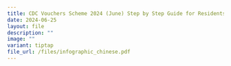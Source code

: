 ```yaml
---
title: CDC Vouchers Scheme 2024 (June) Step by Step Guide for Residents in Chinese
date: 2024-06-25
layout: file
description: ""
image: ""
variant: tiptap
file_url: /files/infographic_chinese.pdf
---
```

